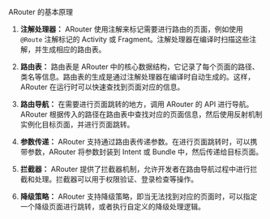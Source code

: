 ARouter 的基本原理

1. **注解处理器：** ARouter 使用注解来标记需要进行路由的页面，例如使用 `@Route` 注解标记的 Activity 或 Fragment。注解处理器在编译时扫描这些注解，并生成相应的路由表。

2. **路由表：** 路由表是 ARouter 中的核心数据结构，它记录了每个页面的路径、类名等信息。路由表的生成是通过注解处理器在编译时自动生成的。这样，ARouter 在运行时可以快速查找到页面对应的信息。

3. **路由导航：** 在需要进行页面跳转的地方，调用 ARouter 的 API 进行导航。ARouter 根据传入的路径在路由表中查找对应的页面信息，然后使用反射机制实例化目标页面，并进行页面跳转。

4. **参数传递：** ARouter 支持通过路由表传递参数。在进行页面跳转时，可以携带参数，ARouter 将参数封装到 Intent 或 Bundle 中，然后传递给目标页面。

5. **拦截器：** ARouter 提供了拦截器机制，允许开发者在路由导航过程中进行拦截和处理。拦截器可以用于权限验证、登录检查等操作。

6. **降级策略：** ARouter 支持降级策略，即当无法找到对应的页面时，可以指定一个降级页面进行跳转，或者执行自定义的降级处理逻辑。


